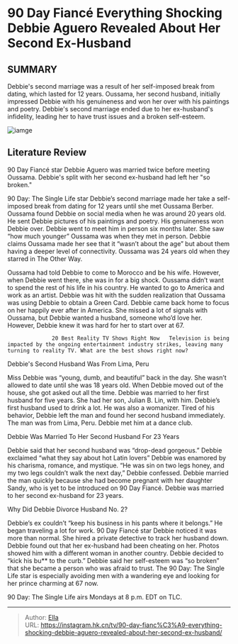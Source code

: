 # 90 Day Fiancé Everything Shocking Debbie Aguero Revealed About Her Second Ex-Husband


## SUMMARY 



  Debbie&#39;s second marriage was a result of her self-imposed break from dating, which lasted for 12 years.   Oussama, her second husband, initially impressed Debbie with his genuineness and won her over with his paintings and poetry.   Debbie&#39;s second marriage ended due to her ex-husband&#39;s infidelity, leading her to have trust issues and a broken self-esteem.  

![iamge](https://static1.srcdn.com/wordpress/wp-content/uploads/2024/01/90-day-fiance-_-everything-shocking-debbie-aguero-revealed-about-her-second-ex-husband-2.jpg)

## Literature Review
90 Day Fiancé star Debbie Aguero was married twice before meeting Oussama. Debbie&#39;s split with her second ex-husband had left her &#34;so broken.&#34;




90 Day: The Single Life star Debbie’s second marriage made her take a self-imposed break from dating for 12 years until she met Oussama Berber. Oussama found Debbie on social media when he was around 20 years old. He sent Debbie pictures of his paintings and poetry. His genuineness won Debbie over. Debbie went to meet him in person six months later. She saw “how much younger” Oussama was when they met in person. Debbie claims Oussama made her see that it “wasn’t about the age” but about them having a deeper level of connectivity. Oussama was 24 years old when they starred in The Other Way.




Oussama had told Debbie to come to Morocco and be his wife. However, when Debbie went there, she was in for a big shock. Oussama didn’t want to spend the rest of his life in his country. He wanted to go to America and work as an artist. Debbie was hit with the sudden realization that Oussama was using Debbie to obtain a Green Card. Debbie came back home to focus on her happily ever after in America. She missed a lot of signals with Oussama, but Debbie wanted a husband, someone who’d love her. However, Debbie knew it was hard for her to start over at 67.

                  20 Best Reality TV Shows Right Now   Television is being impacted by the ongoing entertainment industry strikes, leaving many turning to reality TV. What are the best shows right now?    


 Debbie&#39;s Second Husband Was From Lima, Peru 
          




Miss Debbie was “young, dumb, and beautiful” back in the day. She wasn’t allowed to date until she was 18 years old. When Debbie moved out of the house, she got asked out all the time. Debbie was married to her first husband for five years. She had her son, Julian B. Lin, with him. Debbie’s first husband used to drink a lot. He was also a womanizer. Tired of his behavior, Debbie left the man and found her second husband immediately. The man was from Lima, Peru. Debbie met him at a dance club.



 Debbie Was Married To Her Second Husband For 23 Years 
          

Debbie said that her second husband was “drop-dead gorgeous.” Debbie exclaimed “what they say about hot Latin lovers” Debbie was enamored by his charisma, romance, and mystique. “He was sin on two legs honey, and my two legs couldn’t walk the next day,” Debbie confessed. Debbie married the man quickly because she had become pregnant with her daughter Sandy, who is yet to be introduced on 90 Day Fiancé. Debbie was married to her second ex-husband for 23 years.






 Why Did Debbie Divorce Husband No. 2? 

 

Debbie’s ex couldn’t “keep his business in his pants where it belongs.” He began traveling a lot for work. 90 Day Fiancé star Debbie noticed it was more than normal. She hired a private detective to track her husband down. Debbie found out that her ex-husband had been cheating on her. Photos showed him with a different woman in another country. Debbie decided to “kick his bu** to the curb.” Debbie said her self-esteem was “so broken” that she became a person who was afraid to trust. The 90 Day: The Single Life star is especially avoiding men with a wandering eye and looking for her prince charming at 67 now.



90 Day: The Single Life airs Mondays at 8 p.m. EDT on TLC.









---

> Author: [Ella](https://instagram.hk.cn/)  
> URL: https://instagram.hk.cn/tv/90-day-fianc%C3%A9-everything-shocking-debbie-aguero-revealed-about-her-second-ex-husband/  

